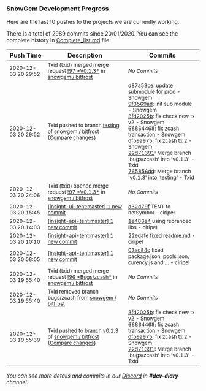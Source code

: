 
### SnowGem Development Progress

Here are the last 10 pushes to the projects we are currently working.

There is a total of 2989 commits since 20/01/2020. You can see the complete history in
 [Complete_list.md](Complete_list.md) file.

| Push Time | Description | Commits |
| --- | --- | --- |
| <sub>2020-12-03 20:29:52</sub> | <sub>Txid (txid) merged merge request [\!97 \*V0\.1\.3\*](https://gitlab.com/snowgem/bitfrost/-/merge_requests/97) in [snowgem / bitfrost](https://gitlab.com/snowgem/bitfrost)</sub> | <sub>_No Commits_</sub> |
| <sub>2020-12-03 20:29:52</sub> | <sub>Txid pushed to branch [testing](https://gitlab.com/snowgem/bitfrost/commits/testing) of [snowgem / bitfrost](https://gitlab.com/snowgem/bitfrost) ([Compare changes](https://gitlab.com/snowgem/bitfrost/compare/9107e01db4df09c6a39c9b0cdb7bc96f020fed62...765856dd6fbc4852eb76741c0e0c74e54e5d4d12))</sub> | <sub>[d87a53ce](https://gitlab.com/snowgem/bitfrost/-/commit/d87a53cec9a85dcc262bc83d62e55c70196332b9): update submodule for prod - Snowgem<br>[9f3569ad](https://gitlab.com/snowgem/bitfrost/-/commit/9f3569ad88903e8068339403b56b9dbafd49704b): init sub module - Snowgem<br>[3fd2025b](https://gitlab.com/snowgem/bitfrost/-/commit/3fd2025b69a6f2123829ed05797a79331b071b71): fix check new tx v2 - Snowgem<br>[68864468](https://gitlab.com/snowgem/bitfrost/-/commit/68864468996517ac1d34dd03931d08c244dcea30): fix zcash transaction - Snowgem<br>[dfb9a975](https://gitlab.com/snowgem/bitfrost/-/commit/dfb9a975b392312ced39ca997b6d9d1e217a5329): fix zcash tx 2 - Snowgem<br>[22d71391](https://gitlab.com/snowgem/bitfrost/-/commit/22d7139108ccb60382fe3dabb03d4bdf58772e29): Merge branch 'bugs/zcash' into 'v0.1.3' - Txid<br>[765856dd](https://gitlab.com/snowgem/bitfrost/-/commit/765856dd6fbc4852eb76741c0e0c74e54e5d4d12): Merge branch 'v0.1.3' into 'testing' - Txid</sub> |
| <sub>2020-12-03 20:24:06</sub> | <sub>Txid (txid) opened merge request [\!97 \*V0\.1\.3\*](https://gitlab.com/snowgem/bitfrost/-/merge_requests/97) in [snowgem / bitfrost](https://gitlab.com/snowgem/bitfrost)</sub> | <sub>_No Commits_</sub> |
| <sub>2020-12-03 20:15:45</sub> | <sub>[[insight-ui-tent:master] 1 new commit](https://github.com/TENTOfficial/insight-ui-tent/commit/d32d79fecbdc931d290e822ddcea5ae634fccbf6)</sub> | <sub>[d32d79f](https://github.com/TENTOfficial/insight-ui-tent/commit/d32d79fecbdc931d290e822ddcea5ae634fccbf6) TENT to netSymbol - ciripel</sub> |
| <sub>2020-12-03 20:14:03</sub> | <sub>[[insight-api-tent:master] 1 new commit](https://github.com/TENTOfficial/insight-api-tent/commit/1e486e40d3518b8d419bdc0168827c90e9e5d572)</sub> | <sub>[1e486e4](https://github.com/TENTOfficial/insight-api-tent/commit/1e486e40d3518b8d419bdc0168827c90e9e5d572) using rebranded libs - ciripel</sub> |
| <sub>2020-12-03 20:10:10</sub> | <sub>[[insight-api-tent:master] 1 new commit](https://github.com/TENTOfficial/insight-api-tent/commit/22edafea97025a261d894525fbf5f2131f675256)</sub> | <sub>[22edafe](https://github.com/TENTOfficial/insight-api-tent/commit/22edafea97025a261d894525fbf5f2131f675256) fixed readme.md - ciripel</sub> |
| <sub>2020-12-03 20:08:05</sub> | <sub>[[insight-api-tent:master] 1 new commit](https://github.com/TENTOfficial/insight-api-tent/commit/03ac84c8a447c0708050049704529c31cc917fb9)</sub> | <sub>[03ac84c](https://github.com/TENTOfficial/insight-api-tent/commit/03ac84c8a447c0708050049704529c31cc917fb9) fixed package.json, pools.json, curency.js and ... - ciripel</sub> |
| <sub>2020-12-03 19:55:40</sub> | <sub>Txid (txid) merged merge request [\!96 \*Bugs/zcash\*](https://gitlab.com/snowgem/bitfrost/-/merge_requests/96) in [snowgem / bitfrost](https://gitlab.com/snowgem/bitfrost)</sub> | <sub>_No Commits_</sub> |
| <sub>2020-12-03 19:55:40</sub> | <sub>Txid removed branch bugs/zcash from [snowgem / bitfrost](https://gitlab.com/snowgem/bitfrost)</sub> | <sub>_No Commits_</sub> |
| <sub>2020-12-03 19:55:39</sub> | <sub>Txid pushed to branch [v0\.1\.3](https://gitlab.com/snowgem/bitfrost/commits/v0.1.3) of [snowgem / bitfrost](https://gitlab.com/snowgem/bitfrost) ([Compare changes](https://gitlab.com/snowgem/bitfrost/compare/9f3569ad88903e8068339403b56b9dbafd49704b...22d7139108ccb60382fe3dabb03d4bdf58772e29))</sub> | <sub>[3fd2025b](https://gitlab.com/snowgem/bitfrost/-/commit/3fd2025b69a6f2123829ed05797a79331b071b71): fix check new tx v2 - Snowgem<br>[68864468](https://gitlab.com/snowgem/bitfrost/-/commit/68864468996517ac1d34dd03931d08c244dcea30): fix zcash transaction - Snowgem<br>[dfb9a975](https://gitlab.com/snowgem/bitfrost/-/commit/dfb9a975b392312ced39ca997b6d9d1e217a5329): fix zcash tx 2 - Snowgem<br>[22d71391](https://gitlab.com/snowgem/bitfrost/-/commit/22d7139108ccb60382fe3dabb03d4bdf58772e29): Merge branch 'bugs/zcash' into 'v0.1.3' - Txid</sub> |

_You can see more details and commits in our [Discord](https://discord.gg/zumGnbg) in **#dev-diary** channel._

